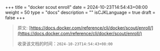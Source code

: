 +++
title = "docker scout enroll"
date = 2024-10-23T14:54:43+08:00
weight = 50
type = "docs"
description = ""
isCJKLanguage = true
draft = false
+++

> 原文: [https://docs.docker.com/reference/cli/docker/scout/enroll/](https://docs.docker.com/reference/cli/docker/scout/enroll/)
>
> 收录该文档的时间：`2024-10-23T14:54:43+08:00`
